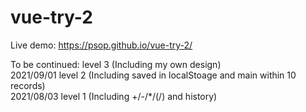 # vue-try-2
Live demo: https://psop.github.io/vue-try-2/<br>

To be continued: level 3 (Including my own design)<br>
2021/09/01 level 2 (Including saved in localStoage and main within 10 records)<br>
2021/08/03 level 1 (Including +/-/*/(/) and history)
